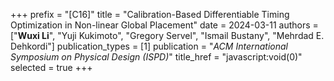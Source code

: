 +++
prefix = "[C16]"
title = "Calibration-Based Differentiable Timing Optimization in Non-linear Global Placement"
date = 2024-03-11
authors = ["**Wuxi Li**", "Yuji Kukimoto", "Gregory Servel", "Ismail Bustany", "Mehrdad E. Dehkordi"]
publication_types = [1]
publication = "*ACM International Symposium on Physical Design (ISPD)*"
title_href = "javascript:void(0)"
selected = true
+++
